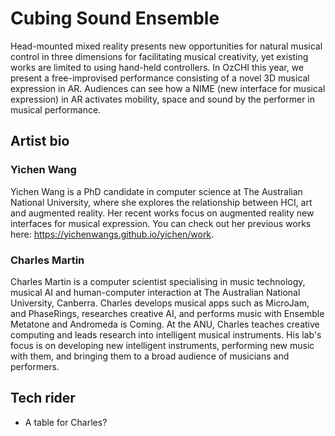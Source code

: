 # Cubing Sound Ensemble

Head-mounted mixed reality presents new opportunities for natural musical
control in three dimensions for facilitating musical creativity, yet existing
works are limited to using hand-held controllers. In OzCHI this year, we present
a free-improvised performance consisting of a novel 3D musical expression in AR.
Audiences can see how a NIME (new interface for musical expression) in AR
activates mobility, space and sound by the performer in musical performance.

## Artist bio

### Yichen Wang

Yichen Wang is a PhD candidate in computer science at The Australian National
University, where she explores the relationship between HCI, art and augmented
reality. Her recent works focus on augmented reality new interfaces for musical
expression. You can check out her previous works here:
<https://yichenwangs.github.io/yichen/work>.

### Charles Martin

Charles Martin is a computer scientist specialising in music technology, musical
AI and human-computer interaction at The Australian National University,
Canberra. Charles develops musical apps such as MicroJam, and PhaseRings,
researches creative AI, and performs music with Ensemble Metatone and Andromeda
is Coming. At the ANU, Charles teaches creative computing and leads research
into intelligent musical instruments. His lab's focus is on developing new
intelligent instruments, performing new music with them, and bringing them to a
broad audience of musicians and performers.

## Tech rider

- A table for Charles?
